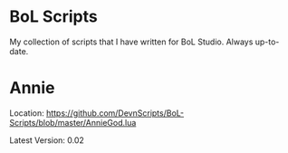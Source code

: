 BoL Scripts
===========

My collection of scripts that I have written for BoL Studio. Always up-to-date.

Annie
===========

Location: https://github.com/DevnScripts/BoL-Scripts/blob/master/AnnieGod.lua

Latest Version: 0.02
